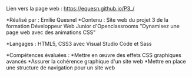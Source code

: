 Lien vers la page web : https://equesn.github.io/P3_/

*Réalisé par : Emilie Quesnel
*Contenu : Site web du projet 3 de la formation Développeur Web Junior d'Openclassrooms "Dynamisez une page web avec des animations CSS"

*Langages : HTML5, CSS3 avec Visual Studio Code et Sass

*Compétences évaluées :
*Mettre en œuvre des effets CSS graphiques avancés
*Assurer la cohérence graphique d'un site web
*Mettre en place une structure de navigation pour un site web
